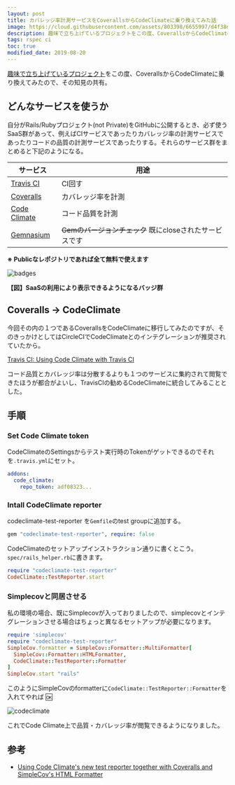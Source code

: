 ```yaml
---
layout: post
title: カバレッジ率計測サービスをCoverallsからCodeClimateに乗り換えてみた話
image: https://cloud.githubusercontent.com/assets/803398/6655997/d4f38dc4-cb5b-11e4-8663-86fad6baf1f3.png
description: 趣味で立ち上げているプロジェクトをこの度、CoverallsからCodeClimateに乗り換えてみたので、その知見の共有。自分がRails(ruby)プロジェクトをGithubに公開するとき、必ず使うSaaS群があって、例えばCIサービスであったりカバレッジ率の計測であったりコードの品質の計測であったりする。
tags: rspec ci
toc: true
modified_date: 2019-08-20
---
```


[趣味で立ち上げているプロジェクト](https://github.com/toshimaru/RailsTwitterClone)をこの度、CoverallsからCodeClimateに乗り換えてみたので、その知見の共有。

## どんなサービスを使うか

自分がRails/Rubyプロジェクト(not Private)をGitHubに公開するとき、必ず使うSaaS群があって、例えばCIサービスであったりカバレッジ率の計測サービスであったりコードの品質の計測サービスであったりする。それらのサービス群をまとめると下記のようになる。

| サービス | 用途 |
| -------- | ------ |
| [Travis CI](https://travis-ci.org/repositories)  | CI回す |
| [Coveralls](https://coveralls.io/) | カバレッジ率を計測 |
| [Code Climate](https://codeclimate.com/) | コード品質を計測 |
| [Gemnasium](https://gemnasium.com/dashboard) | ~~Gemのバージョンチェック~~ 既にcloseされたサービスです |

**※ Publicなレポジトリであれば全て無料で使えます**

![badges](https://cloud.githubusercontent.com/assets/803398/6694382/558b6f5c-cd1d-11e4-96ff-1e67d5905e83.png)

**【図】SaaSの利用により表示できるようになるバッジ群**

## Coveralls → CodeClimate

今回その内の１つであるCoverallsをCodeClimateに移行してみたのですが、そのきっかけとしてはCircleCIでCodeClimateとのインテグレーションが推奨されていたから。

[Travis CI: Using Code Climate with Travis CI](http://docs.travis-ci.com/user/code-climate/)

コード品質とカバレッジ率は分散するよりも１つのサービスに集約されて閲覧できたほうが都合がよいし、TravisCIの勧めるCodeClimateに統合してみることとした。

## 手順

### Set Code Climate token

CodeClimateのSettingsからテスト実行時のTokenがゲットできるのでそれを`.travis.yml`にセット。

```yaml
addons:
  code_climate:
    repo_token: adf08323...
```

### Intall CodeClimate reporter

codeclimate-test-reporter を`Gemfile`のtest groupに追加する。

```rb
gem "codeclimate-test-reporter", require: false
```

CodeClimateのセットアップインストラクション通りに書くとこう。`spec/rails_helper.rb`に書きます。

```rb
require "codeclimate-test-reporter"
CodeClimate::TestReporter.start
```

### Simplecovと同居させる

私の環境の場合、既にSimplecovが入っておりましたので、simplecovとインテグレーションさせる場合はちょっと異なるセットアップが必要になります。

```rb
require 'simplecov'
require "codeclimate-test-reporter"
SimpleCov.formatter = SimpleCov::Formatter::MultiFormatter[
  SimpleCov::Formatter::HTMLFormatter,
  CodeClimate::TestReporter::Formatter
]
SimpleCov.start "rails"
```

このようにSimpleCovのformatterに`CodeClimate::TestReporter::Formatter`を入れてやれば :ok:

![codeclimate](https://cloud.githubusercontent.com/assets/803398/6694285/ad01584c-cd1c-11e4-9f29-1589821188da.png)

これでCode Climate上で品質・カバレッジ率が閲覧できるようになりました。

## 参考

- [Using Code Climate's new test reporter together with Coveralls and SimpleCov's HTML Formatter](https://coderwall.com/p/vwhuqq/using-code-climate-s-new-test-reporter-together-with-coveralls-and-simplecov-s-html-formatter)
